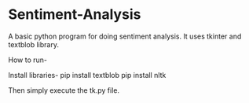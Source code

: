 # Sentiment-Analysis
A basic python program for doing sentiment analysis. It uses tkinter and textblob library.  

How to run- 

Install libraries- 
pip install textblob 
pip install nltk

Then simply execute the tk.py file. 
